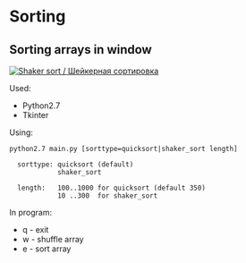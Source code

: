 # Sorting

## Sorting arrays in window

[![Shaker sort / Шейкерная сортировка](https://img.youtube.com/vi/ahi0pDTAjps/0.jpg)](https://www.youtube.com/watch?v=ahi0pDTAjps)

Used:
- Python2.7
- Tkinter


Using:
```
python2.7 main.py [sorttype=quicksort|shaker_sort length]
  
  sorttype: quicksort (default)
            shaker_sort

  length:   100..1000 for quicksort (default 350)
            10 ..300  for shaker_sort
```

In program:
* q - exit
* w - shuffle array
* e - sort array
